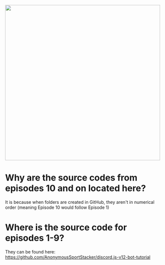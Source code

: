 <br>
<img height="500" src="https://cdn.discordapp.com/attachments/711326145106149456/711326259052806164/Bot_Tutorials_Logo.PNG"
<br>

# Why are the source codes from episodes 10 and on located here?

It is because when folders are created in  GitHub, they aren't in numerical order (meaning Episode 10 would follow Episode 1)

# Where is the source code for episodes 1-9?

They can be found here: https://github.com/AnonymousSportStacker/discord.js-v12-bot-tutorial
